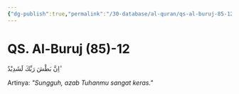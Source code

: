 ```yaml
---
{"dg-publish":true,"permalink":"/30-database/al-quran/qs-al-buruj-85-12/"}
---
```



# QS. Al-Buruj (85)-12
اِنَّ بَطْشَ رَبِّكَ لَشَدِيْدٌ ۗ 

Artinya: *"Sungguh, azab Tuhanmu sangat keras."*

